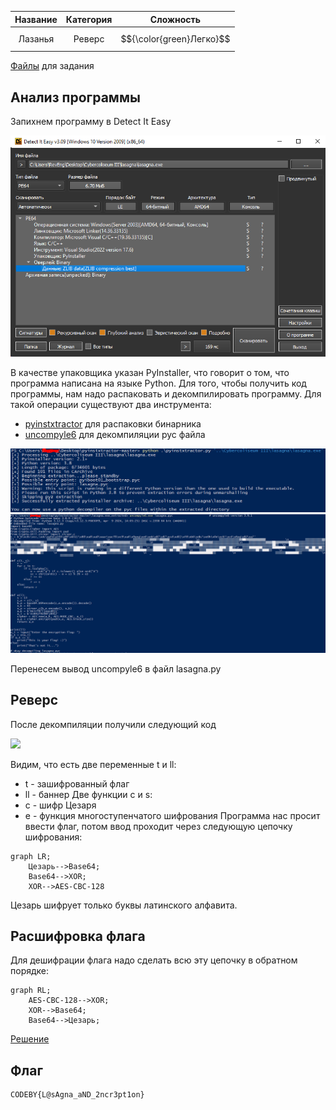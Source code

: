 | Название | Категория |        Сложность         |
| :------: | :-------: | :----------------------: |
| Лазанья  |  Реверс   | $${\color{green}Легко}$$ |

[Файлы](give) для задания

## Анализ программы

Запихнем программу в Detect It Easy

![](images/binary_analyze.png)

В качестве упаковщика указан PyInstaller, что говорит о том, что программа написана на языке Python. Для того, чтобы получить код программы, нам надо распаковать и декомпилировать программу. Для такой операции существуют два инструмента:

- [pyinstxtractor](https://github.com/extremecoders-re/pyinstxtractor) для распаковки бинарника
- [uncompyle6](https://pypi.org/project/uncompyle6/) для декомпиляции pyc файла

![](images/unpacking_binary.png)
![](images/decompiling_pyc.png)

Перенесем вывод uncompyle6 в файл lasagna.py

## Реверс

После декомпиляции получили следующий код

![](decompiled_code.png)

Видим, что есть две переменные t и ll:

- t - зашифрованный флаг
- ll - баннер
  Две функции c и s:
- c - шифр Цезаря
- e - функция многоступенчатого шифрования
  Программа нас просит ввести флаг, потом ввод проходит через следующую цепочку шифрования:

```mermaid
graph LR;
    Цезарь-->Base64;
    Base64-->XOR;
    XOR-->AES-CBC-128
```

Цезарь шифрует только буквы латинского алфавита.

## Расшифровка флага

Для дешифрации флага надо сделать всю эту цепочку в обратном порядке:

```mermaid
graph RL;
    AES-CBC-128-->XOR;
    XOR-->Base64;
    Base64-->Цезарь;
```

[Решение](solve.py)

## Флаг

```
CODEBY{L@sAgna_aND_2ncr3pt1on}
```
